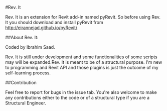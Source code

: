 #Rev. It

Rev. It is an extension for Revit add-in named pyRevit. So before using Rev. It you should download and install pyRevit from http://eirannejad.github.io/pyRevit/

##About Rev. It:

Coded by Ibrahim Saad.

Rev. It is still under development and some functionalities of some scripts may will be expanded.Rev. It is meant to be of a structural purpose. I'm new to programming and Revit API and those plugins is just the outcome of my self-learning process.


##Contribution

Feel free to report for bugs in the issue tab.
You're also welcome to make any contributions either to the code or of a structural type if you are a Structural Engineer.

##